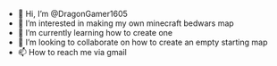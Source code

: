 - 👋 Hi, I’m @DragonGamer1605
- 👀 I’m interested in making my own minecraft bedwars map
- 🌱 I’m currently learning how to create one
- 💞️ I’m looking to collaborate on how to create an empty starting map
- 📫 How to reach me via gmail

<!---
DragonGamer1605/DragonGamer1605 is a ✨ special ✨ repository because its `README.md` (this file) appears on your GitHub profile.
You can click the Preview link to take a look at your changes.
--->
